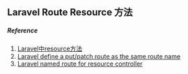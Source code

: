 ## Laravel Route Resource 方法





##### Reference

1. [Laravel中resource方法](https://www.cnblogs.com/lovebing/p/7832523.html)
2. [Laravel define a put/patch route as the same route name](https://stackoverflow.com/a/27316914)
3. [Laravel named route for resource controller](https://stackoverflow.com/a/25291737)

